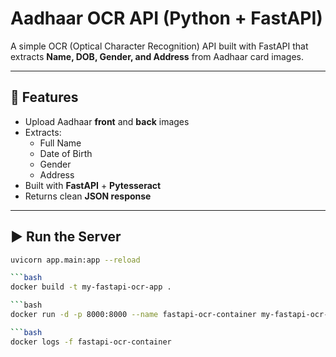 # Aadhaar OCR API (Python + FastAPI)

A simple OCR (Optical Character Recognition) API built with FastAPI that extracts **Name, DOB, Gender, and Address** from Aadhaar card images.

---

## 🚀 Features
- Upload Aadhaar **front** and **back** images
- Extracts:
  - Full Name
  - Date of Birth
  - Gender
  - Address
- Built with **FastAPI** + **Pytesseract**
- Returns clean **JSON response**

---

## ▶️ Run the Server

```bash
uvicorn app.main:app --reload

```bash
docker build -t my-fastapi-ocr-app .

```bash
docker run -d -p 8000:8000 --name fastapi-ocr-container my-fastapi-ocr-app

```bash
docker logs -f fastapi-ocr-container